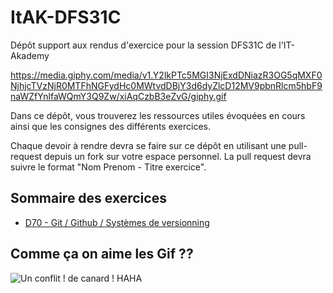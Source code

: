 # ItAK-DFS31C

Dépôt support aux rendus d'exercice pour la session DFS31C de l'IT-Akademy

https://media.giphy.com/media/v1.Y2lkPTc5MGI3NjExdDNiazR3OG5qMXF0NjhjcTVzNjR0MTFhNGFydHc0MWtvdDBjY3d6dyZlcD12MV9pbnRlcm5hbF9naWZfYnlfaWQmY3Q9Zw/xiAqCzbB3eZvG/giphy.gif

Dans ce dépôt, vous trouverez les ressources utiles évoquées en cours ainsi que les consignes des différents exercices.

Chaque devoir à rendre devra se faire sur ce dépôt en utilisant une pull-request depuis un fork sur votre espace personnel.
La pull request devra suivre le format "Nom Prenom - Titre exercice".

## Sommaire des exercices

  - [D70 - Git / Github / Systèmes de versionning](D70_Git/Exercices.md)

## Comme ça on aime les Gif ??

![Un conflit ! de canard ! HAHA](https://media1.tenor.com/m/_unefcDI8B8AAAAC/pattes-de-canard-funny.gif "DES PATTES DE CANAAAAAAAAAAAAAAAAAAARD")
